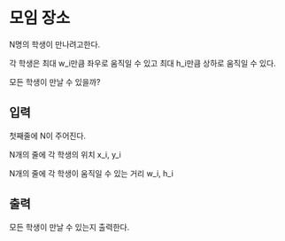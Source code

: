 # 모임 장소

N명의 학생이 만나려고한다.

각 학생은 최대 w_i만큼 좌우로 움직일 수 있고 최대 h_i만큼 상하로 움직일 수 있다.

모든 학생이 만날 수 있을까?



## 입력

첫째줄에 N이 주어진다.

N개의 줄에 각 학생의 위치 x_i, y_i

N개의 줄에 각 학생이 움직일 수 있는 거리 w_i, h_i

## 출력

모든 학생이 만날 수 있는지 출력한다.